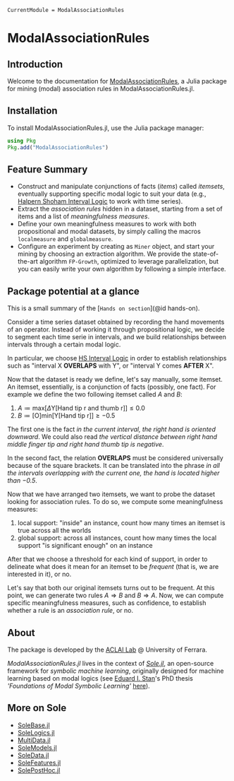 ```@meta
CurrentModule = ModalAssociationRules
```

# ModalAssociationRules

## Introduction

Welcome to the documentation for [ModalAssociationRules](https://github.com/aclai-lab/ModalAssociationRules.jl), a Julia package for mining (modal) association rules in ModalAssociationRules.jl. 

## Installation

To install ModalAssociationRules.jl, use the Julia package manager:
```julia
using Pkg
Pkg.add("ModalAssociationRules")
```

## Feature Summary

* Construct and manipulate conjunctions of facts (*items*) called *itemsets*, eventually supporting specific modal logic to suit your data (e.g., [Halpern Shoham Interval Logic](https://dl.acm.org/doi/pdf/10.1145/115234.115351) to work with time series).
* Extract the *association rules* hidden in a dataset, starting from a set of items and a list of *meaningfulness measures*.
* Define your own meaningfulness measures to work with both propositional and modal datasets, by simply calling the macros `localmeasure` and `globalmeasure`.
* Configure an experiment by creating as `Miner` object, and start your mining by choosing an extraction algorithm. We provide the state-of-the-art algorithm `FP-Growth`, optimized to leverage parallelization, but you can easily write your own algorithm by following a simple interface. 

## Package potential at a glance

This is a small summary of the [`Hands on section`](@id hands-on).

Consider a time series dataset obtained by recording the hand movements of an operator. Instead of working it through propositional logic, we decide to segment each time serie in intervals, and we build relationships between intervals through a certain modal logic.

In particular, we choose [HS Interval Logic](https://dl.acm.org/doi/pdf/10.1145/115234.115351) in order to establish relationships such as "interval X **OVERLAPS** with Y", or "interval Y comes **AFTER** X".

Now that the dataset is ready we define, let's say manually, some itemset. An itemset, essentially, is a conjunction of facts (possibly, one fact). For example we define the two following itemset called $A$ and $B$:

1) $A \coloneqq \text{max}[Δ\text{Y[Hand tip r and thumb r]}] ≤ 0.0$
2) $B \coloneqq [\text{O}]\text{min}[\text{Y[Hand tip r]}] ≥ -0.5$

The first one is the fact *in the current interval, the right hand is oriented downward*. We could also read *the vertical distance between right hand middle finger tip and right hand thumb tip is negative*.

In the second fact, the relation **OVERLAPS** must be considered universally because of the square brackets. It can be translated into the phrase *in all the intervals overlapping with the current one, the hand is located higher than $-0.5$*.

Now that we have arranged two itemsets, we want to probe the dataset looking for association rules. To do so, we compute some meaningfulness measures:

1) local support: "inside" an instance, count how many times an itemset is true across all the worlds
2) global support: across all instances, count how many times the local support "is significant enough" on an instance

After that we choose a threshold for each kind of support, in order to delineate what does it mean for an itemset to be *frequent* (that is, we are interested in it), or no. 

Let's say that both our original itemsets turns out to be frequent. At this point, we can generate two rules $A \Rightarrow B$ and $B \Rightarrow A$. Now, we can compute specific meaningfulness measures, such as confidence, to establish whether a rule is an *association rule*, or no.

## About

The package is developed by the [ACLAI Lab](https://aclai.unife.it/en/) @ University of Ferrara.

*ModalAssociationRules.jl* lives in the context of [*Sole.jl*](https://github.com/aclai-lab/Sole.jl), an open-source framework for *symbolic machine learning*, originally designed for machine learning based on modal logics (see [Eduard I. Stan](https://eduardstan.github.io/)'s PhD thesis *'Foundations of Modal Symbolic Learning'* [here](https://www.repository.unipr.it/bitstream/1889/5219/5/main.pdf)).

## More on Sole
- [SoleBase.jl](https://github.com/aclai-lab/SoleBase.jl)
- [SoleLogics.jl](https://github.com/aclai-lab/SoleLogics.jl)
- [MultiData.jl](https://github.com/aclai-lab/MultiData.jl)
- [SoleModels.jl](https://github.com/aclai-lab/SoleModels.jl)
- [SoleData.jl](https://github.com/aclai-lab/SoleData.jl)
- [SoleFeatures.jl](https://github.com/aclai-lab/SoleFeatures.jl) 
- [SolePostHoc.jl](https://github.com/aclai-lab/SolePostHoc.jl)
